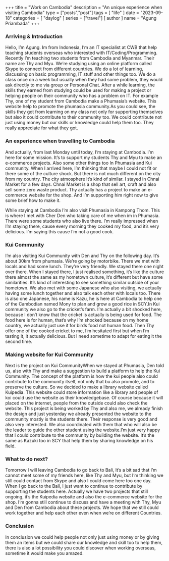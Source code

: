 +++
title = "Work on Cambodia"
description = "An unique experience when visiting Cambodia"
type = ["posts","post"]
tags = [
    "life"
]
date = "2023-09-18"
categories = [
    "daylog"
]
series = ["travel"]
[ author ]
  name = "Agung Priambada"
+++

### Arriving & Introduction

Hello, I’m Agung. Im from Indonesia, I’m an IT specialist at CWB that help teaching students overseas who interested with IT/Coding/Programming. Recently I’m teaching two students from Cambodia and Myanmar. Their name are Thy and Myu. We’re studying using an online platform called Skype to connect from different countries. We do a lot of learning, discussing on basic programming, IT stuff and other things too. We do a class once on a week but usually when they had some problem, they would ask directly to me via group or Personal Chat. After a while learning, the skills they earned from studying could be used for making a project or helping people on their community who has a problem on IT. For example Thy, one of my student from Cambodia make a Phumasia’s website. This website help to promote the phumasia community.As you could see, the skills they got from learning on my class not only for supporting themselves but also it could contribute to their community too. We could contribute not just using money but our skills or knowledge  could help them too. They really appreciate for what they got.

### An experience when travelling to Cambodia

And actually, from last Monday until today, I’m staying at Cambodia. I’m here for some mission. It’s to support my students Thy and Myu to make an e-commerce projects. Also some other things too In Phumasia and Kui community. When I arrived here, I’m thinking that maybe I could not fit or there some of the culture shock. But there is not much different on the city from my country. The city atmosphere It’s kind of similar. I stayed in Chnai Market for a few days. Chnai Market is a shop that sell art, craft and also sell some zero waste product. Thy actually has a project to make an e-commerce website for the shop. And I’m supporting him right now to give some brief how to make it. 

While staying at Cambodia I’m also visit Phumasia in Kampong Thom. This is where I met with Cher Den who taking care of me when im in Phumasia. There were some students who also live there. I’m really impressed when I’m staying there, cause every morning they cooked my food, and it’s very delicious. I’m saying this cause I’m not a good cook.

### Kui Community

I’m also visiting Kui Community with Den and Thy on the following day. It’s about 30km from phumasia. We’re going by motorbike. There we met with locals and had some lunch. They’re very friendly. We stayed there one night over there. When I stayed there, I just realised something, it’s like the culture there almost the same as my hometown culture, it’s different but have some similarities. It’s kind of interesting to see something similar outside of your hometown. We also met with some Japanese who also visiting, we actually having some lunch together and also talk each other with locals too. There is also one Japanese, his name is Kazu, he is here at Cambodia to help one of the Cambodian named Mony to plan and grow a good rice in SCY.In Kui community we also go to the cricket’s farm. I’m actually a bit shocked here, because I don’t know that the cricket is actually is being used for food. The food here is for human, that’s why I’m shocked because on my home country, we actually just use it for birds food not human food. Then Thy offer one of the cooked cricket to me, I’m hesitated first but when I’m tasting it, it actually delicious. But I need sometime to adapt for eating it the second time.

### Making website for Kui Community

Next is the project on Kui CommunityWhen we stayed at Phumasia, Den told us, also with Thy and make a suggestion to build a platform to help the Kui Community. The concept of the platform is how the kui people also could contribute to the community itself, not only that bu also promote, and to preserve the culture. So we decided to make a library website called Kuipedia. This website could store information like a library and people of koi could use the website as their knowledgebase. Of course because it will placed on the internet, people from the outside could also check the website. This project is being worked by Thy and also me, we already finish the design and just yesterday we already presented the website to the community mostly is the students there. Their response is very good and also very interested. We also coordinated with them that who will also be the leader to guide the other student using the website.I’m just very happy that I could contribute to the community by building the website. It’s the same as Kazuki too in SCY that help them by sharing knowledge on his field. 

### What to do next?

Tomorrow I will leaving Cambodia to go back to Bali, It’s a bit sad that I’m cannot meet some of my friends here, like Thy and Myu, but I’m thinking we still could contact from Skype and also I could come here too one day. When I go back to the Bali, I just want to continue to contribute by supporting the students here. Actually we have two projects that still ongoing, it’s the Kuipedia website and also the e-commerce website for the shop. I’m gonna still continue to discuss and have a meeting with Thy, Myu and Den from Cambodia about these projects. We hope that we still could work together and help each other even when we’re on different Countries. 

### Conclusion

In conclusion we could help people not only just using money or by giving them an items but we could share our knowledge and skill too to help them, there is also a lot possibility you could discover when working overseas, sometime it would make you amazed.